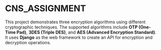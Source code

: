 # CNS_ASSIGNMENT
This project demonstrates three encryption algorithms using different cryptographic techniques. The supported algorithms include **OTP (One-Time Pad)**, **3DES (Triple DES)**, and **AES (Advanced Encryption Standard)**. It uses **Django** as the web framework to create an API for encryption and decryption operations.

